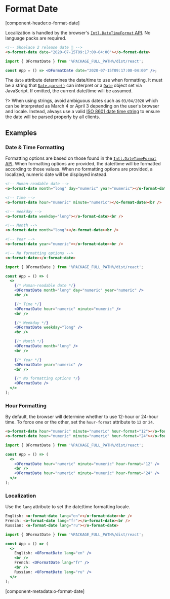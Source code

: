 # Format Date

[component-header:o-format-date]

Localization is handled by the browser's [`Intl.DateTimeFormat` API](https://developer.mozilla.org/en-US/docs/Web/JavaScript/Reference/Global_Objects/Intl/DateTimeFormat). No language packs are required.

```html preview
<!-- Shoelace 2 release date 🎉 -->
<o-format-date date="2020-07-15T09:17:00-04:00"></o-format-date>
```

```jsx react
import { OFormatDate } from '%PACKAGE_FULL_PATH%/dist/react';

const App = () => <OFormatDate date="2020-07-15T09:17:00-04:00" />;
```

The `date` attribute determines the date/time to use when formatting. It must be a string that [`Date.parse()`](https://developer.mozilla.org/en-US/docs/Web/JavaScript/Reference/Global_Objects/Date/parse) can interpret or a [`Date`](https://developer.mozilla.org/en-US/docs/Web/JavaScript/Reference/Global_Objects/Date) object set via JavaScript. If omitted, the current date/time will be assumed.

?> When using strings, avoid ambiguous dates such as `03/04/2020` which can be interpreted as March 4 or April 3 depending on the user's browser and locale. Instead, always use a valid [ISO 8601 date time string](https://developer.mozilla.org/en-US/docs/Web/JavaScript/Reference/Global_Objects/Date/parse#Date_Time_String_Format) to ensure the date will be parsed properly by all clients.

## Examples

### Date & Time Formatting

Formatting options are based on those found in the [`Intl.DateTimeFormat` API](https://developer.mozilla.org/en-US/docs/Web/JavaScript/Reference/Global_Objects/Intl/DateTimeFormat). When formatting options are provided, the date/time will be formatted according to those values. When no formatting options are provided, a localized, numeric date will be displayed instead.

```html preview
<!-- Human-readable date -->
<o-format-date month="long" day="numeric" year="numeric"></o-format-date><br />

<!-- Time -->
<o-format-date hour="numeric" minute="numeric"></o-format-date><br />

<!-- Weekday -->
<o-format-date weekday="long"></o-format-date><br />

<!-- Month -->
<o-format-date month="long"></o-format-date><br />

<!-- Year -->
<o-format-date year="numeric"></o-format-date><br />

<!-- No formatting options -->
<o-format-date></o-format-date>
```

```jsx react
import { OFormatDate } from '%PACKAGE_FULL_PATH%/dist/react';

const App = () => (
  <>
    {/* Human-readable date */}
    <OFormatDate month="long" day="numeric" year="numeric" />
    <br />

    {/* Time */}
    <OFormatDate hour="numeric" minute="numeric" />
    <br />

    {/* Weekday */}
    <OFormatDate weekday="long" />
    <br />

    {/* Month */}
    <OFormatDate month="long" />
    <br />

    {/* Year */}
    <OFormatDate year="numeric" />
    <br />

    {/* No formatting options */}
    <OFormatDate />
  </>
);
```

### Hour Formatting

By default, the browser will determine whether to use 12-hour or 24-hour time. To force one or the other, set the `hour-format` attribute to `12` or `24`.

```html preview
<o-format-date hour="numeric" minute="numeric" hour-format="12"></o-format-date><br />
<o-format-date hour="numeric" minute="numeric" hour-format="24"></o-format-date>
```

```jsx react
import { OFormatDate } from '%PACKAGE_FULL_PATH%/dist/react';

const App = () => (
  <>
    <OFormatDate hour="numeric" minute="numeric" hour-format="12" />
    <br />
    <OFormatDate hour="numeric" minute="numeric" hour-format="24" />
  </>
);
```

### Localization

Use the `lang` attribute to set the date/time formatting locale.

```html preview
English: <o-format-date lang="en"></o-format-date><br />
French: <o-format-date lang="fr"></o-format-date><br />
Russian: <o-format-date lang="ru"></o-format-date>
```

```jsx react
import { OFormatDate } from '%PACKAGE_FULL_PATH%/dist/react';

const App = () => (
  <>
    English: <OFormatDate lang="en" />
    <br />
    French: <OFormatDate lang="fr" />
    <br />
    Russian: <OFormatDate lang="ru" />
  </>
);
```

[component-metadata:o-format-date]
